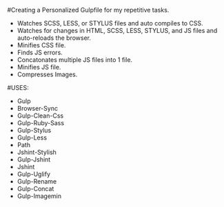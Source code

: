 #Creating a Personalized Gulpfile for my repetitive tasks.

* Watches SCSS, LESS, or  STYLUS files and auto compiles to CSS.
* Watches for changes in HTML, SCSS, LESS, STYLUS, and JS files and auto-reloads the browser.
* Minifies CSS file.
* Finds JS errors.
* Concatonates multiple JS files into 1 file.
* Minifies JS file.
* Compresses Images.


#USES:

* Gulp
* Browser-Sync
* Gulp-Clean-Css
* Gulp-Ruby-Sass
* Gulp-Stylus
* Gulp-Less
* Path
* Jshint-Stylish
* Gulp-Jshint
* Jshint
* Gulp-Uglify
* Gulp-Rename
* Gulp-Concat
* Gulp-Imagemin
